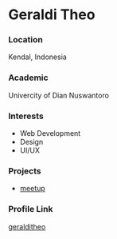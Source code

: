 # Geraldi Theo

### Location

Kendal, Indonesia

### Academic

Univercity of Dian Nuswantoro

### Interests

- Web Development
- Design
- UI/UX

### Projects

- [meetup](https://github.com/geralditheo/react-meetup) 



### Profile Link

[geralditheo](https://github.com/geralditheo)
